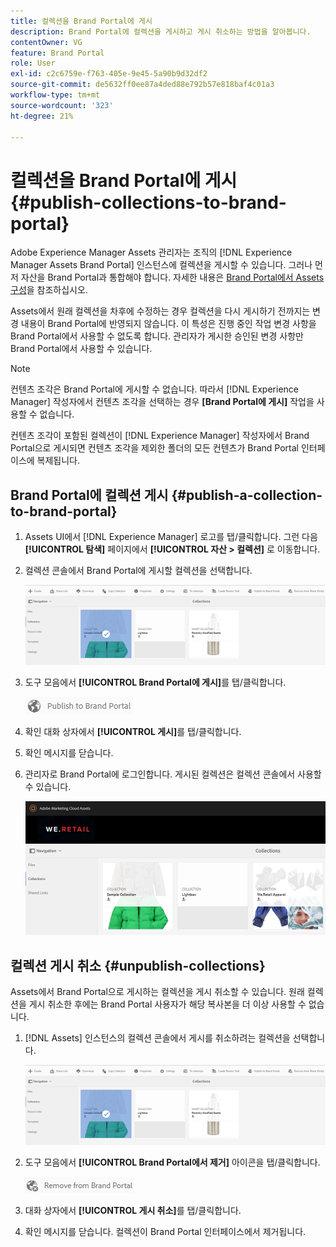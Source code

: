 ```yaml
---
title: 컬렉션을 Brand Portal에 게시
description: Brand Portal에 컬렉션을 게시하고 게시 취소하는 방법을 알아봅니다.
contentOwner: VG
feature: Brand Portal
role: User
exl-id: c2c6759e-f763-405e-9e45-5a90b9d32df2
source-git-commit: de5632ff0ee87a4ded88e792b57e818baf4c01a3
workflow-type: tm+mt
source-wordcount: '323'
ht-degree: 21%

---
```


# 컬렉션을 Brand Portal에 게시 {#publish-collections-to-brand-portal}

Adobe Experience Manager Assets 관리자는 조직의 [!DNL Experience Manager Assets Brand Portal] 인스턴스에 컬렉션을 게시할 수 있습니다. 그러나 먼저 자산을 Brand Portal과 통합해야 합니다. 자세한 내용은 [Brand Portal에서 Assets 구성](configure-aem-assets-with-brand-portal.md)을 참조하십시오.

Assets에서 원래 컬렉션을 차후에 수정하는 경우 컬렉션을 다시 게시하기 전까지는 변경 내용이 Brand Portal에 반영되지 않습니다. 이 특성은 진행 중인 작업 변경 사항을 Brand Portal에서 사용할 수 없도록 합니다. 관리자가 게시한 승인된 변경 사항만 Brand Portal에서 사용할 수 있습니다.

>[!NOTE]
>
>컨텐츠 조각은 Brand Portal에 게시할 수 없습니다. 따라서 [!DNL Experience Manager] 작성자에서 컨텐츠 조각을 선택하는 경우 **[Brand Portal에 게시]** 작업을 사용할 수 없습니다.
>
>컨텐츠 조각이 포함된 컬렉션이 [!DNL Experience Manager] 작성자에서 Brand Portal으로 게시되면 컨텐츠 조각을 제외한 폴더의 모든 컨텐츠가 Brand Portal 인터페이스에 복제됩니다.

## Brand Portal에 컬렉션 게시 {#publish-a-collection-to-brand-portal}

1. Assets UI에서 [!DNL Experience Manager] 로고를 탭/클릭합니다. 그런 다음 **[!UICONTROL 탐색]** 페이지에서 **[!UICONTROL 자산 > 컬렉션]** 로 이동합니다.
2. 컬렉션 콘솔에서 Brand Portal에 게시할 컬렉션을 선택합니다.

   ![select_collection](assets/select_collection.png)

3. 도구 모음에서 **[!UICONTROL Brand Portal에 게시]**&#x200B;를 탭/클릭합니다.

   ![publish_to_bp_icon](assets/publish_to_bp_icon.png)

4. 확인 대화 상자에서 **[!UICONTROL 게시]**&#x200B;를 탭/클릭합니다.
5. 확인 메시지를 닫습니다.
6. 관리자로 Brand Portal에 로그인합니다. 게시된 컬렉션은 컬렉션 콘솔에서 사용할 수 있습니다.

   ![published_collection](assets/published_collection.png)

## 컬렉션 게시 취소 {#unpublish-collections}

Assets에서 Brand Portal으로 게시하는 컬렉션을 게시 취소할 수 있습니다. 원래 컬렉션을 게시 취소한 후에는 Brand Portal 사용자가 해당 복사본을 더 이상 사용할 수 없습니다.

1. [!DNL Assets] 인스턴스의 컬렉션 콘솔에서 게시를 취소하려는 컬렉션을 선택합니다.

   ![select_collection-1](assets/select_collection-1.png)

2. 도구 모음에서 **[!UICONTROL Brand Portal에서 제거]** 아이콘을 탭/클릭합니다.

   ![remove_from_bp_icon](assets/remove_from_bp_icon.png)

3. 대화 상자에서 **[!UICONTROL 게시 취소]**&#x200B;를 탭/클릭합니다.
4. 확인 메시지를 닫습니다. 컬렉션이 Brand Portal 인터페이스에서 제거됩니다.
